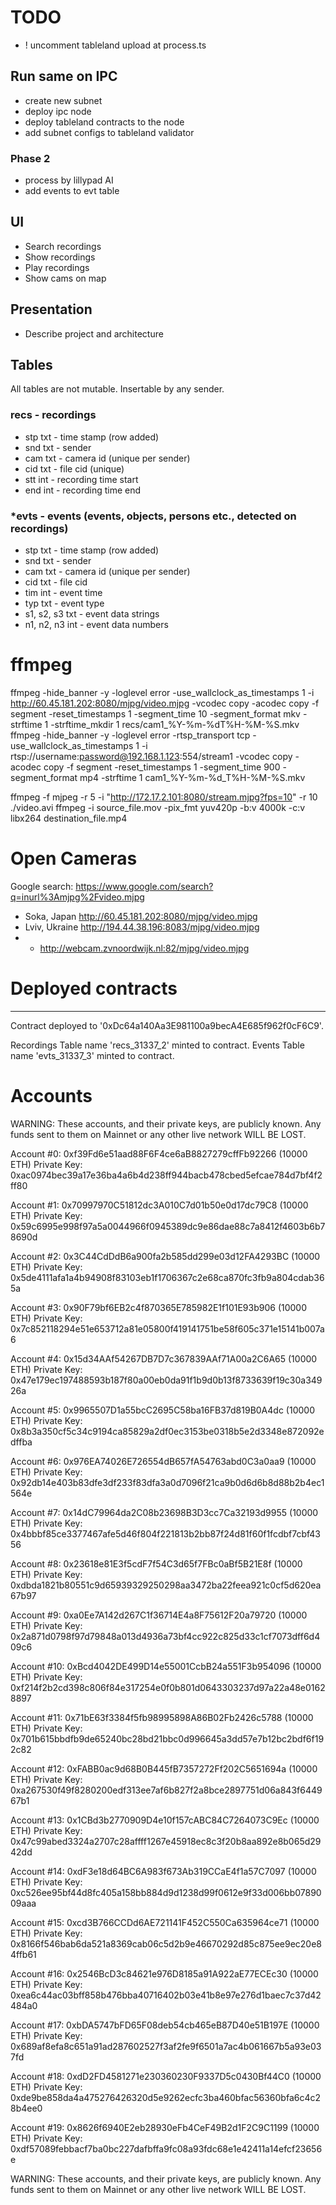 # TODO

* ! uncomment tableland upload at process.ts

## Run same on IPC
* create new subnet
* deploy ipc node
* deploy tableland contracts to the node
* add subnet configs to tableland validator


### Phase 2
* process by lillypad AI
* add events to evt table


## UI
* Search recordings
* Show recordings 
* Play recordings
* Show cams on map

## Presentation
* Describe project and architecture


## Tables
All tables are not mutable. Insertable by any sender.

### recs - recordings
* stp txt - time stamp (row added)
* snd txt - sender 
* cam txt - camera id (unique per sender)
* cid txt - file cid (unique)
* stt int - recording time start 
* end int - recording time end 

### *evts - events (events, objects, persons etc., detected on recordings)
* stp txt - time stamp (row added)
* snd txt - sender 
* cam txt - camera id (unique per sender)
* cid txt - file cid 
* tim int - event time 
* typ txt - event type 
* s1, s2, s3 txt - event data strings 
* n1, n2, n3 int - event data numbers 


# ffmpeg

ffmpeg -hide_banner -y -loglevel error -use_wallclock_as_timestamps 1 -i http://60.45.181.202:8080/mjpg/video.mjpg -vcodec copy -acodec copy -f segment -reset_timestamps 1 -segment_time 10 -segment_format mkv -strftime 1 -strftime_mkdir 1 recs/cam1_%Y-%m-%dT%H-%M-%S.mkv
ffmpeg -hide_banner -y -loglevel error -rtsp_transport tcp -use_wallclock_as_timestamps 1 -i rtsp://username:password@192.168.1.123:554/stream1 -vcodec copy -acodec copy -f segment -reset_timestamps 1 -segment_time 900 -segment_format mp4 -strftime 1 cam1_%Y-%m-%d_T%H-%M-%S.mkv

ffmpeg -f mjpeg -r 5 -i "http://172.17.2.101:8080/stream.mjpg?fps=10" -r 10 ./video.avi
ffmpeg -i source_file.mov -pix_fmt yuv420p -b:v 4000k -c:v libx264 destination_file.mp4

# Open Cameras
Google search: https://www.google.com/search?q=inurl%3Amjpg%2Fvideo.mjpg

* Soka, Japan http://60.45.181.202:8080/mjpg/video.mjpg
* Lviv, Ukraine http://194.44.38.196:8083/mjpg/video.mjpg
* * http://webcam.zvnoordwijk.nl:82/mjpg/video.mjpg

# Deployed contracts
-------------------

Contract deployed to '0xDc64a140Aa3E981100a9becA4E685f962f0cF6C9'.

Recordings Table name 'recs_31337_2' minted to contract.
Events     Table name 'evts_31337_3' minted to contract.





Accounts
========

WARNING: These accounts, and their private keys, are publicly known.
Any funds sent to them on Mainnet or any other live network WILL BE LOST.     

Account #0: 0xf39Fd6e51aad88F6F4ce6aB8827279cffFb92266 (10000 ETH)
Private Key: 0xac0974bec39a17e36ba4a6b4d238ff944bacb478cbed5efcae784d7bf4f2ff80

Account #1: 0x70997970C51812dc3A010C7d01b50e0d17dc79C8 (10000 ETH)
Private Key: 0x59c6995e998f97a5a0044966f0945389dc9e86dae88c7a8412f4603b6b78690d

Account #2: 0x3C44CdDdB6a900fa2b585dd299e03d12FA4293BC (10000 ETH)
Private Key: 0x5de4111afa1a4b94908f83103eb1f1706367c2e68ca870fc3fb9a804cdab365a

Account #3: 0x90F79bf6EB2c4f870365E785982E1f101E93b906 (10000 ETH)
Private Key: 0x7c852118294e51e653712a81e05800f419141751be58f605c371e15141b007a6

Account #4: 0x15d34AAf54267DB7D7c367839AAf71A00a2C6A65 (10000 ETH)
Private Key: 0x47e179ec197488593b187f80a00eb0da91f1b9d0b13f8733639f19c30a34926a

Account #5: 0x9965507D1a55bcC2695C58ba16FB37d819B0A4dc (10000 ETH)
Private Key: 0x8b3a350cf5c34c9194ca85829a2df0ec3153be0318b5e2d3348e872092edffba

Account #6: 0x976EA74026E726554dB657fA54763abd0C3a0aa9 (10000 ETH)
Private Key: 0x92db14e403b83dfe3df233f83dfa3a0d7096f21ca9b0d6d6b8d88b2b4ec1564e

Account #7: 0x14dC79964da2C08b23698B3D3cc7Ca32193d9955 (10000 ETH)
Private Key: 0x4bbbf85ce3377467afe5d46f804f221813b2bb87f24d81f60f1fcdbf7cbf4356

Account #8: 0x23618e81E3f5cdF7f54C3d65f7FBc0aBf5B21E8f (10000 ETH)
Private Key: 0xdbda1821b80551c9d65939329250298aa3472ba22feea921c0cf5d620ea67b97

Account #9: 0xa0Ee7A142d267C1f36714E4a8F75612F20a79720 (10000 ETH)
Private Key: 0x2a871d0798f97d79848a013d4936a73bf4cc922c825d33c1cf7073dff6d409c6

Account #10: 0xBcd4042DE499D14e55001CcbB24a551F3b954096 (10000 ETH)
Private Key: 0xf214f2b2cd398c806f84e317254e0f0b801d0643303237d97a22a48e01628897

Account #11: 0x71bE63f3384f5fb98995898A86B02Fb2426c5788 (10000 ETH)
Private Key: 0x701b615bbdfb9de65240bc28bd21bbc0d996645a3dd57e7b12bc2bdf6f192c82

Account #12: 0xFABB0ac9d68B0B445fB7357272Ff202C5651694a (10000 ETH)
Private Key: 0xa267530f49f8280200edf313ee7af6b827f2a8bce2897751d06a843f644967b1

Account #13: 0x1CBd3b2770909D4e10f157cABC84C7264073C9Ec (10000 ETH)
Private Key: 0x47c99abed3324a2707c28affff1267e45918ec8c3f20b8aa892e8b065d2942dd

Account #14: 0xdF3e18d64BC6A983f673Ab319CCaE4f1a57C7097 (10000 ETH)
Private Key: 0xc526ee95bf44d8fc405a158bb884d9d1238d99f0612e9f33d006bb0789009aaa

Account #15: 0xcd3B766CCDd6AE721141F452C550Ca635964ce71 (10000 ETH)
Private Key: 0x8166f546bab6da521a8369cab06c5d2b9e46670292d85c875ee9ec20e84ffb61

Account #16: 0x2546BcD3c84621e976D8185a91A922aE77ECEc30 (10000 ETH)
Private Key: 0xea6c44ac03bff858b476bba40716402b03e41b8e97e276d1baec7c37d42484a0

Account #17: 0xbDA5747bFD65F08deb54cb465eB87D40e51B197E (10000 ETH)
Private Key: 0x689af8efa8c651a91ad287602527f3af2fe9f6501a7ac4b061667b5a93e037fd

Account #18: 0xdD2FD4581271e230360230F9337D5c0430Bf44C0 (10000 ETH)
Private Key: 0xde9be858da4a475276426320d5e9262ecfc3ba460bfac56360bfa6c4c28b4ee0

Account #19: 0x8626f6940E2eb28930eFb4CeF49B2d1F2C9C1199 (10000 ETH)
Private Key: 0xdf57089febbacf7ba0bc227dafbffa9fc08a93fdc68e1e42411a14efcf23656e

WARNING: These accounts, and their private keys, are publicly known.
Any funds sent to them on Mainnet or any other live network WILL BE LOST.     

